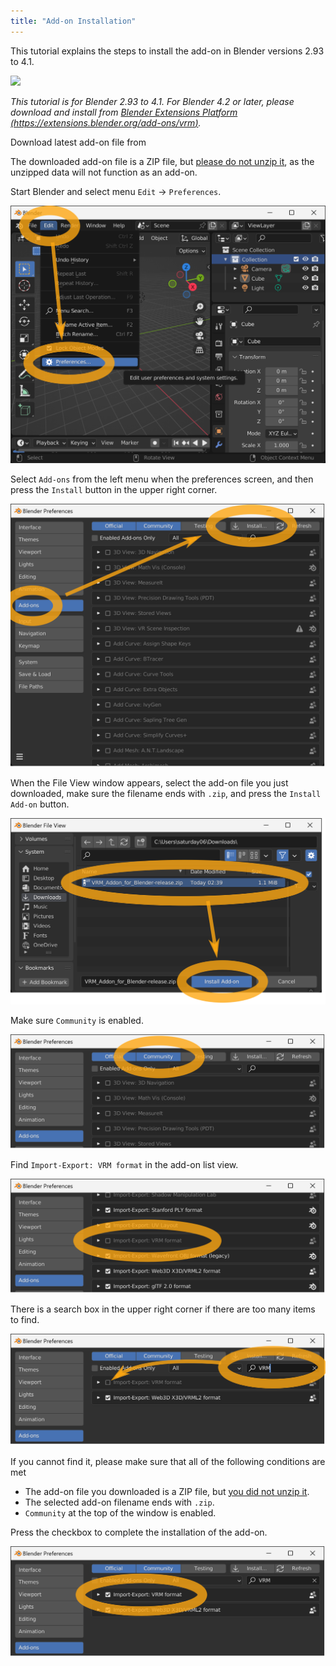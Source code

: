 ```yaml
---
title: "Add-on Installation"
---
```


This tutorial explains the steps to install the add-on in Blender versions 2.93
to 4.1.

![](/assets/images/installation.gif)

_This tutorial is for Blender 2.93 to 4.1. For Blender 4.2 or later, please
download and install from
[Blender Extensions Platform (https://extensions.blender.org/add-ons/vrm)](https://extensions.blender.org/add-ons/vrm)._

Download latest add-on file from <DownloadLink />

The downloaded add-on file is a ZIP file, but <u>please do not unzip it</u>, as
the unzipped data will not function as an add-on.

Start Blender and select menu `Edit` → `Preferences`.

![](1.png)

Select `Add-ons` from the left menu when the preferences screen, and then press
the `Install` button in the upper right corner.

![](2.png)

When the File View window appears, select the add-on file you just downloaded,
make sure the filename ends with `.zip`, and press the `Install Add-on` button.

![](3.png)

Make sure `Community` is enabled.

![](4.png)

Find `Import-Export: VRM format` in the add-on list view.

![](5.png)

There is a search box in the upper right corner if there are too many items to
find.

![](6.png)

If you cannot find it, please make sure that all of the following conditions are
met

- The add-on file you downloaded is a ZIP file, but <u>you did not unzip it</u>.
- The selected add-on filename ends with `.zip`.
- `Community` at the top of the window is enabled.

Press the checkbox to complete the installation of the add-on.

![](7.png)
